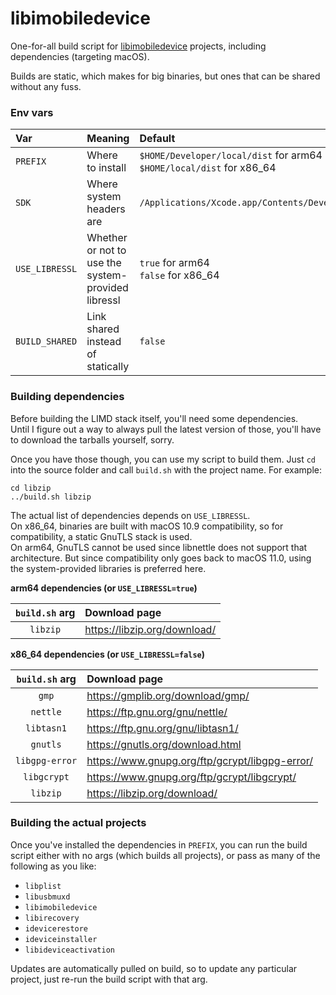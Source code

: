 # libimobiledevice

One-for-all build script for [libimobiledevice](https://github.com/libimobiledevice) projects, including dependencies (targeting macOS).

Builds are static, which makes for big binaries, but ones that can be shared without any fuss.

### Env vars

|Var|Meaning|Default|
|:-|:-|:-|
|`PREFIX`|Where to install|`$HOME/Developer/local/dist` for arm64<br>`$HOME/local/dist` for x86_64|
|`SDK`|Where system headers are|`/Applications/Xcode.app/Contents/Developer/Platforms/MacOSX.platform/Developer/SDKs/MacOSX.sdk`|
|`USE_LIBRESSL`|Whether or not to use the system-provided libressl|`true` for arm64<br>`false` for x86_64|
|`BUILD_SHARED`|Link shared instead of statically|`false`|

### Building dependencies

Before building the LIMD stack itself, you'll need some dependencies.  
Until I figure out a way to always pull the latest version of those, you'll have to download the tarballs yourself, sorry.

Once you have those though, you can use my script to build them. Just `cd` into the source folder and call `build.sh` with the project name. For example:

    cd libzip
    ../build.sh libzip

The actual list of dependencies depends on `USE_LIBRESSL`.  
On x86_64, binaries are built with macOS 10.9 compatibility, so for compatibility, a static GnuTLS stack is used.  
On arm64, GnuTLS cannot be used since libnettle does not support that architecture. But since compatibility only goes back to macOS 11.0, using the system-provided libraries is preferred here.

**arm64 dependencies (or `USE_LIBRESSL=true`)**

|`build.sh` arg|Download page|
|:-:|:-|
|`libzip`|https://libzip.org/download/|

**x86_64 dependencies (or `USE_LIBRESSL=false`)**

|`build.sh` arg|Download page|
|:-:|:-|
|`gmp`|https://gmplib.org/download/gmp/|
|`nettle`|https://ftp.gnu.org/gnu/nettle/|
|`libtasn1`|https://ftp.gnu.org/gnu/libtasn1/|
|`gnutls`|https://gnutls.org/download.html|
|`libgpg-error`|https://www.gnupg.org/ftp/gcrypt/libgpg-error/|
|`libgcrypt`|https://www.gnupg.org/ftp/gcrypt/libgcrypt/|
|`libzip`|https://libzip.org/download/|

### Building the actual projects

Once you've installed the dependencies in `PREFIX`, you can run the build script either with no args (which builds all projects), or pass as many of the following as you like:

- `libplist`
- `libusbmuxd`
- `libimobiledevice`
- `libirecovery`
- `idevicerestore`
- `ideviceinstaller`
- `libideviceactivation`

Updates are automatically pulled on build, so to update any particular project, just re-run the build script with that arg.
